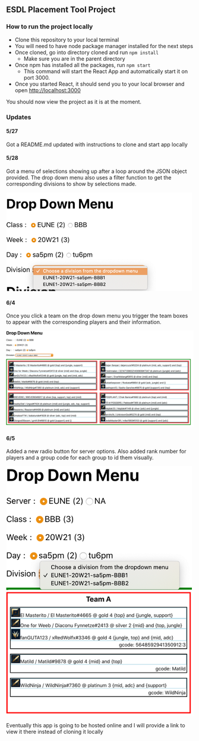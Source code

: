 ## ESDL Placement Tool Project

### How to run the project locally

- Clone this repository to your local terminal
- You will need to have node package manager installed for the next steps
- Once cloned, go into directory cloned and run `npm install`
  - Make sure you are in the parent directory
- Once npm has installed all the packages, run `npm start`
  - This command will start the React App and automatically start it on port 3000.
- Once you started React, it should send you to your local browser and open [http://localhost:3000](http://localhost:3000)

You should now view the project as it is at the moment. 


### Updates

#### 5/27
Got a README.md updated with instructions to clone and start app locally

#### 5/28
Got a menu of selections showing up after a loop around the JSON object provided. The drop down menu also uses a filter function to get the corresponding divisions to show by selections made.

<img src="images/DropDownMenu.png" width="500">

#### 6/4
Once you click a team on the drop down menu you trigger the team boxes to appear with the corresponding players and their information. 

<img src="images/teams.png" width="900">

#### 6/5 
Added a new radio button for server options. Also added rank number for players and a group code for each group to id them visually.

<img src="images/DropDownMenu2.png" width="500">
<img src="images/teams2.png" width="900">

Eventually this app is going to be hosted online and I will provide a link to view it there instead of cloning it locally
